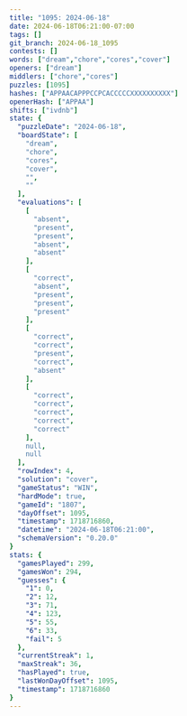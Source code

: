 ```yaml
---
title: "1095: 2024-06-18"
date: 2024-06-18T06:21:00-07:00
tags: []
git_branch: 2024-06-18_1095
contests: []
words: ["dream","chore","cores","cover"]
openers: ["dream"]
middlers: ["chore","cores"]
puzzles: [1095]
hashes: ["APPAACAPPPCCPCACCCCCXXXXXXXXXX"]
openerHash: ["APPAA"]
shifts: ["ivdnb"]
state: {
  "puzzleDate": "2024-06-18",
  "boardState": [
    "dream",
    "chore",
    "cores",
    "cover",
    "",
    ""
  ],
  "evaluations": [
    [
      "absent",
      "present",
      "present",
      "absent",
      "absent"
    ],
    [
      "correct",
      "absent",
      "present",
      "present",
      "present"
    ],
    [
      "correct",
      "correct",
      "present",
      "correct",
      "absent"
    ],
    [
      "correct",
      "correct",
      "correct",
      "correct",
      "correct"
    ],
    null,
    null
  ],
  "rowIndex": 4,
  "solution": "cover",
  "gameStatus": "WIN",
  "hardMode": true,
  "gameId": "1807",
  "dayOffset": 1095,
  "timestamp": 1718716860,
  "datetime": "2024-06-18T06:21:00",
  "schemaVersion": "0.20.0"
}
stats: {
  "gamesPlayed": 299,
  "gamesWon": 294,
  "guesses": {
    "1": 0,
    "2": 12,
    "3": 71,
    "4": 123,
    "5": 55,
    "6": 33,
    "fail": 5
  },
  "currentStreak": 1,
  "maxStreak": 36,
  "hasPlayed": true,
  "lastWonDayOffset": 1095,
  "timestamp": 1718716860
}
---
```

<!-- more -->
